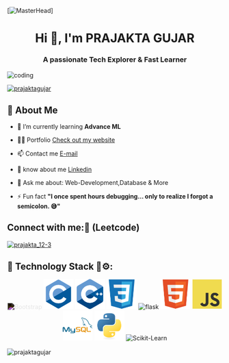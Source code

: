 [![MasterHead](https://github.com/user-attachments/assets/bf50f3ff-46bd-4932-a138-c9262e5ca586)]
<h1 align="center">Hi 👋, I'm PRAJAKTA GUJAR</h1>
<h3 align="center">A passionate Tech Explorer & Fast Learner</h3>
<img align ="center" alt="coding" width="400" src="https://media3.giphy.com/media/v1.Y2lkPTc5MGI3NjExMG44YzEwYm96emdyaGk3YjNjYm9tMWwzczZmdXlndTM1ZGQ5bWJ4YiZlcD12MV9pbnRlcm5hbF9naWZfYnlfaWQmY3Q9Zw/L1R1tvI9svkIWwpVYr/giphy.gif">

<p align="left"> <a href="https://github.com/ryo-ma/github-profile-trophy"><img src="https://github-profile-trophy.vercel.app/?username=prajaktagujar" alt="prajaktagujar" /></a> </p>

  <h2>🚀 About Me</h2>

- 🌱 I’m currently learning **Advance ML**

- 👨‍💻 Portfolio [Check out my website](https://prajaktagujar.github.io/My_Portfolio_website/)

- 📫 Contact me [E-mail](prajaktagujarclass11@gmail.com)

- 📄 know about me [Linkedin](https://www.linkedin.com/in/prajakta-gujar-4118a32b7)

- 💬 Ask me about: Web-Development,Database & More

- ⚡ Fun fact **"I once spent hours debugging… only to realize I forgot a semicolon. 😅"**

<h2 align="left">Connect with me:🔗 (Leetcode)</h2>
<p align="left">
<a href="https://www.leetcode.com/prajakta_12-3" target="blank"><img align="center" src="https://raw.githubusercontent.com/rahuldkjain/github-profile-readme-generator/master/src/images/icons/Social/leet-code.svg" alt="prajakta_12-3" height="30" width="40" /></a>
</p>

<h2 align="left"> 🚀 Technology Stack 🔧⚙️:</h2>

<p>





<p align="center">
  <img src="https://upload.wikimedia.org/wikipedia/commons/b/b2/Bootstrap_logo.svg" alt="Bootstrap" width="70" height="70" style="filter: invert(1);"/>
  <img src="https://raw.githubusercontent.com/devicons/devicon/master/icons/c/c-original.svg" alt="C" width="70" height="70"/>
  <img src="https://raw.githubusercontent.com/devicons/devicon/master/icons/cplusplus/cplusplus-original.svg" alt="C++" width="70" height="70"/>
  <img src="https://raw.githubusercontent.com/devicons/devicon/master/icons/css3/css3-original.svg" alt="CSS" width="70" height="70"/>
  <img src="https://raw.githubusercontent.com/devicon/master/icons/flask/flask-original.svg" alt="flask" width="70" height="70"/>
  
 
  



  <img src="https://raw.githubusercontent.com/devicons/devicon/master/icons/html5/html5-original.svg" alt="HTML" width="70" height="70"/>
  <img src="https://raw.githubusercontent.com/devicons/devicon/master/icons/javascript/javascript-original.svg" alt="JavaScript" width="70" height="70"/>
  <img src="https://raw.githubusercontent.com/devicons/devicon/master/icons/mysql/mysql-original-wordmark.svg" alt="MySQL" width="70" height="70"/>
  <img src="https://raw.githubusercontent.com/devicons/devicon/master/icons/python/python-original.svg" alt="Python" width="70" height="70"/>
  <img src="https://upload.wikimedia.org/wikipedia/commons/0/05/Scikit_learn_logo_small.svg" alt="Scikit-Learn" width="70" height="70"/>
</p>


</p>

</p>




<p><img align="center" src="https://github-readme-stats.vercel.app/api/top-langs?username=prajaktagujar&show_icons=true&locale=en&layout=compact" alt="prajaktagujar" /></p>
